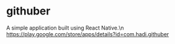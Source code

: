 # githuber
A simple application built using React Native.\n
https://play.google.com/store/apps/details?id=com.hadi.githuber
